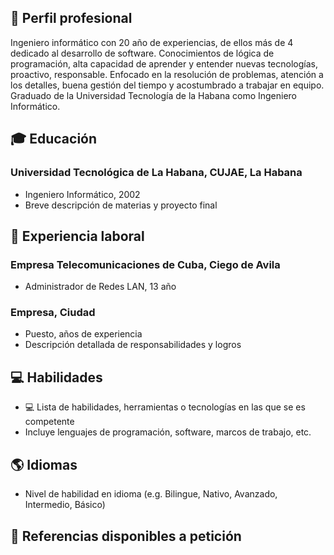 ## 💼 Perfil profesional
Ingeniero informático con 20 año de
experiencias, de ellos más de 4 dedicado
al desarrollo de software. Conocimientos
de lógica de programación, alta capacidad
de aprender y entender nuevas
tecnologías, proactivo, responsable.
Enfocado en la resolución de problemas,
atención a los detalles, buena gestión del
tiempo y acostumbrado a trabajar en
equipo. Graduado de la Universidad
Tecnología de la Habana como Ingeniero
Informático.

## 🎓 Educación

### Universidad Tecnológica de La Habana, CUJAE, La Habana
- Ingeniero Informático, 2002
- Breve descripción de materias y proyecto final

## 💼 Experiencia laboral

### Empresa Telecomunicaciones de Cuba, Ciego de Avila
- Administrador de Redes LAN, 13 año

### Empresa, Ciudad
- Puesto, años de experiencia
- Descripción detallada de responsabilidades y logros

## 💻 Habilidades

- 💻 Lista de habilidades, herramientas o tecnologías en las que se es competente
- Incluye lenguajes de programación, software, marcos de trabajo, etc.

## 🌎 Idiomas

- Nivel de habilidad en idioma (e.g. Bilingue, Nativo, Avanzado, Intermedio, Básico)

## 🔗 Referencias disponibles a petición
